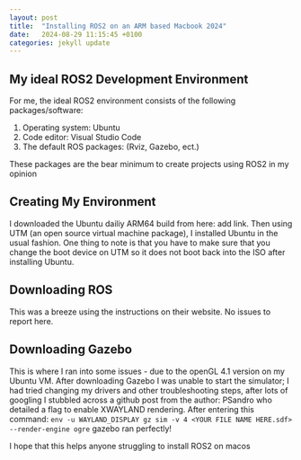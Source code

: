 ```yaml
---
layout: post
title:  "Installing ROS2 on an ARM based Macbook 2024"
date:   2024-08-29 11:15:45 +0100
categories: jekyll update
---
```


## My ideal ROS2 Development Environment

For me, the ideal ROS2 environment consists of the following packages/software:
1. Operating system: Ubuntu
2. Code editor: Visual Studio Code
3. The default ROS packages: (Rviz, Gazebo, ect.)

These packages are the bear minimum to create projects using ROS2 in my opinion

## Creating My Environment

I downloaded the Ubuntu dailiy ARM64 build from here: add link. Then using UTM (an open source virtual machine package), I installed Ubuntu in the usual fashion. One thing to note is that you have to make sure that you change the boot device on UTM so it does not boot back into the ISO after installing Ubuntu.

## Downloading ROS

This was a breeze using the instructions on their website. No issues to report here.

## Downloading Gazebo
This is where I ran into some issues - due to the openGL 4.1 version on my Ubuntu VM. After downloading Gazebo I was unable to start the simulator; I had tried changing my drivers and other troubleshooting steps, after lots of googling I stubbled across a github post from the author: PSandro who detailed a flag to enable XWAYLAND rendering. After entering this command: 
```env -u WAYLAND_DISPLAY gz sim -v 4 <YOUR FILE NAME HERE.sdf> --render-engine ogre``` gazebo ran perfectly!

I hope that this helps anyone struggling to install ROS2 on macos